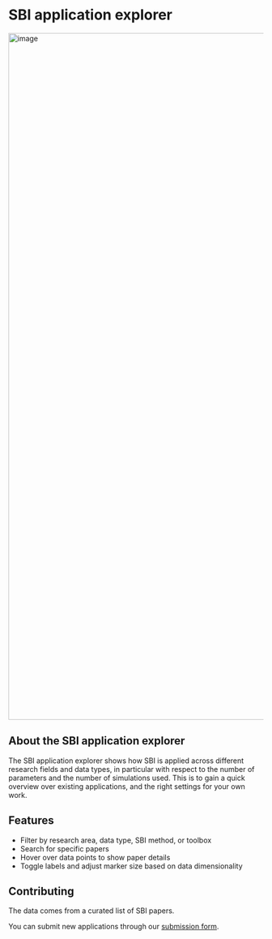 # SBI application explorer

<img width="1355" alt="image" src="https://github.com/user-attachments/assets/c8e4a0e4-73c0-40ea-ae2d-a6a0cb46f092" />


About the SBI application explorer
----------------------------------

The SBI application explorer shows how SBI is applied across different research fields and data types, in particular with respect to the number of parameters and the number of simulations used. This is to gain a quick overview over existing applications, and the right settings for your own work.

Features
--------
- Filter by research area, data type, SBI method, or toolbox
- Search for specific papers
- Hover over data points to show paper details
- Toggle labels and adjust marker size based on data dimensionality


Contributing
-----------

The data comes from a curated list of SBI papers.

You can submit new applications through our 
[submission form](https://docs.google.com/forms/d/e/1FAIpQLSeu7Er272IKAnTxBX6osqcbrdvG2ny-aIybv6FDIFLLe8SSoA/viewform).
